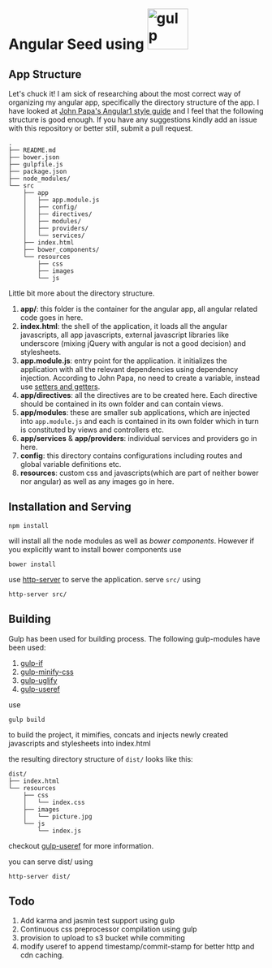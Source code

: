 # Angular Seed using <img alt="gulp" src="https://raw.githubusercontent.com/gulpjs/artwork/master/gulp-2x.png" height="80"/> 

## App Structure

Let's chuck it! I am sick of researching about the most correct way of organizing my angular app, specifically the directory structure of the app. I have looked at [John Papa's Angular1 style guide](https://github.com/johnpapa/angular-styleguide/tree/master/a1#modules) and I feel that the following structure is good enough. If you have any suggestions kindly add an issue with this repository or better still, submit a pull request.

```
.
├── README.md
├── bower.json
├── gulpfile.js
├── package.json
├── node_modules/
└── src
    ├── app
    │   ├── app.module.js
    │   ├── config/
    │   ├── directives/
    │   ├── modules/
    │   ├── providers/
    │   └── services/
    ├── index.html
    ├── bower_components/
    └── resources
        ├── css
        ├── images
        └── js
```

Little bit more about the directory structure.


1. **app/**: this folder is the container for the angular app, all angular related code goes in here.
2. **index.html**: the shell of the application, it loads all the angular javascripts, all app javascripts, external javascript libraries like underscore (mixing jQuery with angular is not a good decision) and stylesheets.
3. **app.module.js**: entry point for the application. it initializes the application with all the relevant dependencies using dependency injection. According to John Papa, no need to create a variable, instead use [setters and getters](https://github.com/johnpapa/angular-styleguide/blob/master/a1/README.md#style-y021).
4. **app/directives**: all the directives are to be created here. Each directive should be contained in its own folder and can contain views.
5. **app/modules**: these are smaller sub applications, which are injected into `app.module.js` and each is contained in its own folder which in turn is constituted by views and controllers etc.
6. **app/services** & **app/providers**: individual services and providers go in here.
7. **config**: this directory contains configurations including routes and global variable definitions etc.
8. **resources**: custom css and javascripts(which are part of neither bower nor angular) as well as any images go in here.


## Installation and Serving

```
npm install
```

will install all the node modules as well as *bower components*.
However if you explicitly want to install bower components use

```
bower install
```

use [http-server](https://www.npmjs.com/package/http-server) to serve the application.
serve `src/` using

```
http-server src/
```

## Building

Gulp has been used for building process. The following gulp-modules have been used:
1. [gulp-if](https://www.npmjs.com/package/gulp-if)
2. [gulp-minify-css](https://www.npmjs.com/package/gulp-minify-css)
3. [gulp-uglify](https://www.npmjs.com/package/gulp-uglify)
4. [gulp-useref](https://www.npmjs.com/package/gulp-useref)

use

```
gulp build
```

to build the project, it mimifies, concats and injects newly created javascripts and stylesheets into index.html

the resulting directory structure of `dist/` looks like this:
```
dist/
├── index.html
└── resources
    ├── css
    │   └── index.css
    ├── images
    │   └── picture.jpg
    └── js
        └── index.js
```
checkout [gulp-useref](https://www.npmjs.com/package/gulp-useref) for more information.

you can serve dist/ using

`http-server dist/`

## Todo

1. Add karma and jasmin test support using gulp
2. Continuous css preprocessor compilation using gulp
3. provision to upload to s3 bucket while commiting
4. modify useref to append timestamp/commit-stamp for better http and cdn caching.
